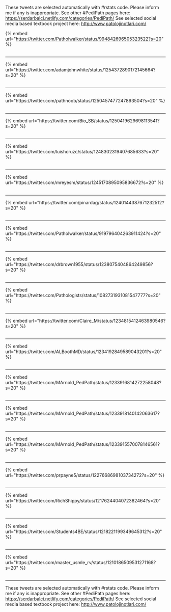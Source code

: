 

These tweets are selected automatically with #rstats code. Please inform me if any is inappropriate.
See other #PediPath pages here: https://serdarbalci.netlify.com/categories/PediPath/ 
See selected social media based textbook project here: http://www.patolojinotlari.com/

{% embed url="https://twitter.com/Patholwalker/status/994842696505323522?s=20" %}<br>
<br>
<hr>
{% embed url="https://twitter.com/adamjohnwhite/status/1254372890172145664?s=20" %}<br>
<br>
<hr>
{% embed url="https://twitter.com/pathnoob/status/1250457477247893504?s=20" %}<br>
<br>
<hr>
{% embed url="https://twitter.com/Bio_SB/status/1250419629698113541?s=20" %}<br>
<br>
<hr>
{% embed url="https://twitter.com/luishcruzc/status/1248302319407685633?s=20" %}<br>
<br>
<hr>
{% embed url="https://twitter.com/mreyesm/status/1245170895095836672?s=20" %}<br>
<br>
<hr>
{% embed url="https://twitter.com/pinardag/status/1240144387671232512?s=20" %}<br>
<br>
<hr>
{% embed url="https://twitter.com/Patholwalker/status/919796404263911424?s=20" %}<br>
<br>
<hr>
{% embed url="https://twitter.com/drbrown1955/status/1238075404864249856?s=20" %}<br>
<br>
<hr>
{% embed url="https://twitter.com/Pathologists/status/1082731931081547777?s=20" %}<br>
<br>
<hr>
{% embed url="https://twitter.com/Claire_M/status/1234815412463980546?s=20" %}<br>
<br>
<hr>
{% embed url="https://twitter.com/ALBoothMD/status/1234192849589043201?s=20" %}<br>
<br>
<hr>
{% embed url="https://twitter.com/MArnold_PedPath/status/1233916814272258048?s=20" %}<br>
<br>
<hr>
{% embed url="https://twitter.com/MArnold_PedPath/status/1233918140142063617?s=20" %}<br>
<br>
<hr>
{% embed url="https://twitter.com/MArnold_PedPath/status/1233915570078146561?s=20" %}<br>
<br>
<hr>
{% embed url="https://twitter.com/prpayne5/status/1227668698103734272?s=20" %}<br>
<br>
<hr>
{% embed url="https://twitter.com/RichShippy/status/1217624404072382464?s=20" %}<br>
<br>
<hr>
{% embed url="https://twitter.com/Students4BE/status/1218221199349645312?s=20" %}<br>
<br>
<hr>
{% embed url="https://twitter.com/master_usmle_rv/status/1210186509531271168?s=20" %}<br>
<br>
<hr>


These tweets are selected automatically with #rstats code. Please inform me if any is inappropriate.
See other #PediPath pages here: https://serdarbalci.netlify.com/categories/PediPath/ 
See selected social media based textbook project here: http://www.patolojinotlari.com/
